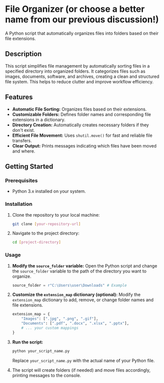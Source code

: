# File Organizer (or choose a better name from our previous discussion!)

A Python script that automatically organizes files into folders based on their file extensions.

## Description

This script simplifies file management by automatically sorting files in a specified directory into organized folders. It categorizes files such as images, documents, software, and archives, creating a clean and structured file system. This helps to reduce clutter and improve workflow efficiency.

## Features

* **Automatic File Sorting:** Organizes files based on their extensions.
* **Customizable Folders:** Defines folder names and corresponding file extensions in a dictionary.
* **Directory Creation:** Automatically creates necessary folders if they don't exist.
* **Efficient File Movement:** Uses `shutil.move()` for fast and reliable file transfers.
* **Clear Output:** Prints messages indicating which files have been moved and where.

## Getting Started

### Prerequisites

* Python 3.x installed on your system.

### Installation

1.  Clone the repository to your local machine:

    ```bash
    git clone [your-repository-url]
    ```

2.  Navigate to the project directory:

    ```bash
    cd [project-directory]
    ```

### Usage

1.  **Modify the `source_folder` variable:** Open the Python script and change the `source_folder` variable to the path of the directory you want to organize.

    ```python
    source_folder = r"C:\Users\user\Downloads" # Example
    ```

2.  **Customize the `extension_map` dictionary (optional):** Modify the `extension_map` dictionary to add, remove, or change folder names and file extensions.

    ```python
    extension_map = {
        "Images": [".jpg", ".png", ".gif"],
        "Documents": [".pdf", ".docx", ".xlsx", ".pptx"],
        # ... your custom mappings
    }
    ```

3.  **Run the script:**

    ```bash
    python your_script_name.py
    ```

    Replace `your_script_name.py` with the actual name of your Python file.

4.  The script will create folders (if needed) and move files accordingly, printing messages to the console.
